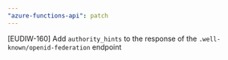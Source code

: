 ```yaml
---
"azure-functions-api": patch
---
```


[EUDIW-160] Add `authority_hints` to the response of the `.well-known/openid-federation` endpoint
